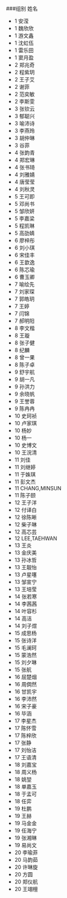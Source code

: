 ###组别	姓名
*	1	安滢
*	1	魏欣欣
*	1	游文鑫
*	1	沈虹伍
*	1	雷乐田
*	1	窦月盈
*	2	郑兆奇
*	2	程紫玥
*	2	王子艾
*	2	谢菲
*	2	范奕敏
*	2	李斯雯
*	3	张钦云
*	3	郁聪兴
*	3	喻沛诗
*	3	李燕玲
*	3	胡仲琳
*	3	谷菲
*	4	张韵青
*	4	郑宏琳
*	4	张书琦
*	4	刘雅婧
*	4	唐莹莹
*	4	刘秋灵
*	5	王可即
*	5	邓尚书
*	5	邹欣妍
*	5	李嘉梁
*	5	程凯琳
*	5	高劭婧
*	6	廖梓彤
*	6	刘小琪
*	6	宋佳丰
*	6	王歆逸
*	6	陈芯瑜
*	6	曹玉卿
*	7	喻绘先
*	7	刘家琛
*	7	郭皓玥
*	7	王婷
*	7	闫锦
*	7	郝明阳
*	8	李文楷
*	8	王璇
*	8	张子健
*	8	纪麟
*	8	曾一果
*	8	陈子卓
*	9	舒宇航
*	9	胡一凡
*	9	孙洪力
*	9	余晓帆
*	9	王誉蓉
*	9	陈冉冉
*	10	史珂祯
*	10	卢家琪
*	10	杨妙
*	10	杨一
*	10	史博文
*	10	王浣清
*	11	刘佳
*	11	刘继婷
*	11	于姝琪
*	11	彭文杰
*	11	CHANG,MINSUN
*	11	陈子颐
*	12	王子洋
*	12	付译白
*	12	徐陈晰
*	12	柴子琳
*	12	高芯芸
*	12	LEE,TAEHWAN
*	13	王炎
*	13	金庆美
*	13	孙冰哲
*	13	王靓怡
*	13	卢星噻
*	13	邹宣宁
*	13	王培莹
*	14	张若寒
*	14	李茜茜
*	14	叶容杉
*	14	高洁
*	14	刘子煜
*	15	成思杨
*	15	张诗洋
*	15	毛澜珂
*	15	蒙浩然
*	15	刘夕琳
*	15	张航
*	16	屈楚烟
*	16	周倜然
*	16	甘凯宇
*	16	李沛然
*	16	宋子豪
*	16	毕涵
*	17	李星杰
*	17	陈怀雪
*	17	陈梓欣
*	17	张静
*	17	刘怡洁
*	17	王语清
*	18	刘嘉宝
*	18	周义杨
*	18	姚堃
*	18	单嘉玉
*	18	于孟可
*	18	任弈
*	19	杜鹏
*	19	王赫
*	19	马金金
*	19	任海宁
*	19	张湘琳
*	19	易尚文
*	20	李瑜菲
*	20	马韵茹
*	20	许琳旋
*	20	方圆
*	20	郑仪航
*	20	王翊檀
